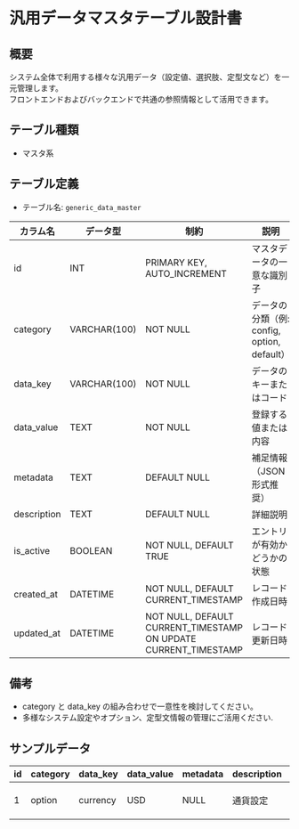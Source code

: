 # 汎用データマスタテーブル設計書

## 概要
システム全体で利用する様々な汎用データ（設定値、選択肢、定型文など）を一元管理します。  
フロントエンドおよびバックエンドで共通の参照情報として活用できます。

## テーブル種類
- マスタ系

## テーブル定義
- テーブル名: `generic_data_master`

| カラム名    | データ型      | 制約                                             | 説明                                      |
|-------------|---------------|--------------------------------------------------|-------------------------------------------|
| id          | INT           | PRIMARY KEY, AUTO_INCREMENT                      | マスタデータの一意な識別子                    |
| category    | VARCHAR(100)  | NOT NULL                                         | データの分類（例: config, option, default）  |
| data_key    | VARCHAR(100)  | NOT NULL                                         | データのキーまたはコード                    |
| data_value  | TEXT          | NOT NULL                                         | 登録する値または内容                        |
| metadata    | TEXT          | DEFAULT NULL                                     | 補足情報（JSON形式推奨）                     |
| description | TEXT          | DEFAULT NULL                                     | 詳細説明                                  |
| is_active   | BOOLEAN       | NOT NULL, DEFAULT TRUE                           | エントリが有効かどうかの状態              |
| created_at  | DATETIME      | NOT NULL, DEFAULT CURRENT_TIMESTAMP              | レコード作成日時                           |
| updated_at  | DATETIME      | NOT NULL, DEFAULT CURRENT_TIMESTAMP ON UPDATE CURRENT_TIMESTAMP | レコード更新日時            |

## 備考
- category と data_key の組み合わせで一意性を検討してください。
- 多様なシステム設定やオプション、定型文情報の管理にご活用ください.

## サンプルデータ
| id | category | data_key  | data_value        | metadata | description | is_active | created_at           | updated_at           |
|----|----------|-----------|-------------------|----------|-------------|-----------|----------------------|----------------------|
| 1  | option   | currency  | USD               | NULL     | 通貨設定     | TRUE      | 2023-10-01 00:00:00  | 2023-10-01 00:00:00  |
